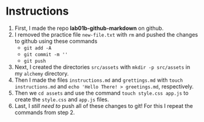 # Instructions

1) First, I made the repo __lab01b-github-markdown__ on github.
2) I removed the practice file `new-file.txt` with `rm` and pushed the changes to github using these commands
    * `git add -A`
    * `git commit -m ''`
    * `git push`
3) Next, I created the directories `src/assets` with `mkdir -p src/assets` in my `alchemy` directory.
4) Then I made the files `instructions.md` and `grettings.md` with `touch instructions.md` and `echo 'Hello There! > greetings.md`, respectively.
5) Then we `cd assets` and use the command `touch style.css app.js` to create the `style.css` and `app.js` files.
6) Last, I _still need to_ push all of these changes to git! For this I repeat the commands from step 2.